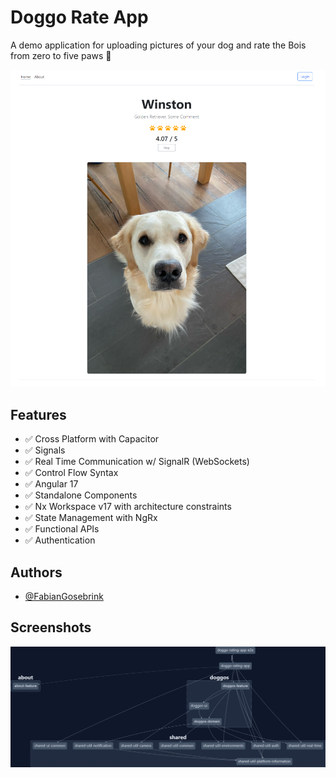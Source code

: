 # Doggo Rate App

A demo application for uploading pictures of your dog and rate the Bois from zero to five paws 🐾

![App Screenshot](.github/app.png)

## Features

- ✅ Cross Platform with Capacitor
- ✅ Signals
- ✅ Real Time Communication w/ SignalR (WebSockets)
- ✅ Control Flow Syntax
- ✅ Angular 17
- ✅ Standalone Components
- ✅ Nx Workspace v17 with architecture constraints
- ✅ State Management with NgRx
- ✅ Functional APIs
- ✅ Authentication

## Authors

- [@FabianGosebrink](https://twitter.com/FabianGosebrink)

## Screenshots

![Arch Graph](.github/graph.png)
